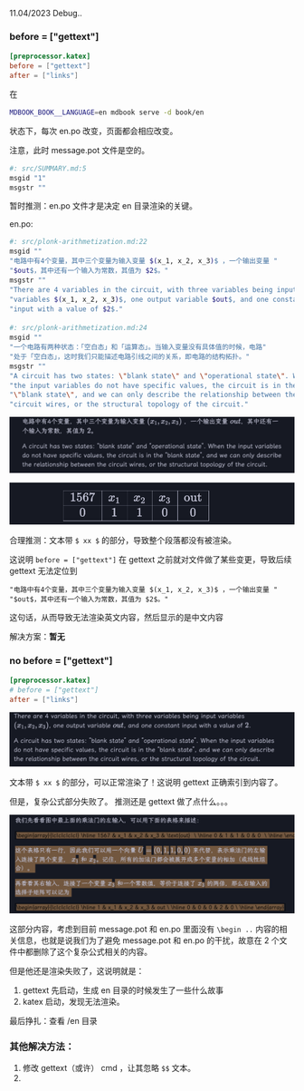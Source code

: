11.04/2023 Debug..
### before = ["gettext"]

```toml
[preprocessor.katex]
before = ["gettext"]
after = ["links"]
```

在 
```bash
MDBOOK_BOOK__LANGUAGE=en mdbook serve -d book/en
```
状态下，每次 en.po 改变，页面都会相应改变。

注意，此时 message.pot 文件是空的。
```bash
#: src/SUMMARY.md:5
msgid "1"
msgstr ""
```

暂时推测：en.po 文件才是决定 en 目录渲染的关键。

en.po:
```bash
#: src/plonk-arithmetization.md:22
msgid ""
"电路中有4个变量，其中三个变量为输入变量 $(x_1, x_2, x_3)$ ，一个输出变量 "
"$out$，其中还有一个输入为常数，其值为 $2$。"
msgstr ""
"There are 4 variables in the circuit, with three variables being input "
"variables $(x_1, x_2, x_3)$, one output variable $out$, and one constant "
"input with a value of $2$."

#: src/plonk-arithmetization.md:24
msgid ""
"一个电路有两种状态：「空白态」和「运算态」。当输入变量没有具体值的时候，电路"
"处于「空白态」，这时我们只能描述电路引线之间的关系，即电路的结构拓扑。"
msgstr ""
"A circuit has two states: \"blank state\" and \"operational state\". When "
"the input variables do not have specific values, the circuit is in the "
"\"blank state\", and we can only describe the relationship between the "
"circuit wires, or the structural topology of the circuit."
```

![](imgs/mdbook%20debug_image_1.png)

![](imgs/mdbook%20debug_image_2.png)

合理推测：文本带 `$ xx $` 的部分，导致整个段落都没有被渲染。

这说明 `before = ["gettext"]` 在 gettext 之前就对文件做了某些变更，导致后续 gettext 无法定位到
```
"电路中有4个变量，其中三个变量为输入变量 $(x_1, x_2, x_3)$ ，一个输出变量 "
"$out$，其中还有一个输入为常数，其值为 $2$。"
```
这句话，从而导致无法渲染英文内容，然后显示的是中文内容

解决方案：**暂无**

### no before = ["gettext"]

```toml
[preprocessor.katex]
# before = ["gettext"]
after = ["links"]
```

![](imgs/mdbook%20debug_image_3.png)

文本带 `$ xx $` 的部分，可以正常渲染了！这说明 gettext 正确索引到内容了。

但是，复杂公式部分失败了。 推测还是 gettext 做了点什么。。。

![](imgs/mdbook%20debug_image_4.png)

这部分内容，考虑到目前 message.pot 和 en.po 里面没有 `\begin ..` 内容的相关信息，也就是说我们为了避免 message.pot 和 en.po 的干扰，故意在 2 个文件中都删除了这个复杂公式相关的内容。

但是他还是渲染失败了，这说明就是：
1. gettext 先启动，生成 en 目录的时候发生了一些什么故事
2. katex 启动，发现无法渲染。

最后挣扎：查看 /en 目录



### 其他解决方法：
1. 修改 gettext（或许） cmd ，让其忽略 `$$` 文本。
2. 
